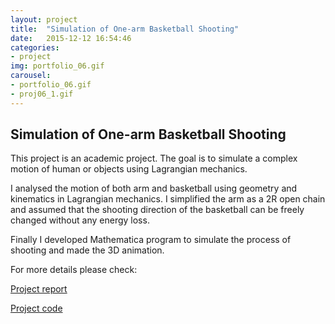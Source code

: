 ```yaml
---
layout: project
title:  "Simulation of One-arm Basketball Shooting"
date:   2015-12-12 16:54:46
categories:
- project
img: portfolio_06.gif
carousel:
- portfolio_06.gif
- proj06_1.gif
---
```

Simulation of One-arm Basketball Shooting
-----------------
This project is an academic project. The goal is to simulate a complex motion of human or objects using Lagrangian mechanics. 

I analysed the motion of both arm and basketball using geometry and kinematics in Lagrangian mechanics. I simplified the arm as a 2R open chain and assumed that the shooting direction of the basketball can be freely changed without any energy loss. 

Finally I developed Mathematica program to simulate the process of shooting and made the 3D animation. 

For more details please check:

[Project report](https://github.com/HuanWeng/HuanWeng.github.io/tree/master/assets/img/project/carousel/proj06_2.pdf)

[Project code](https://github.com/HuanWeng/HuanWeng.github.io/tree/master/assets/img/project/carousel/proj06_3.pdf)